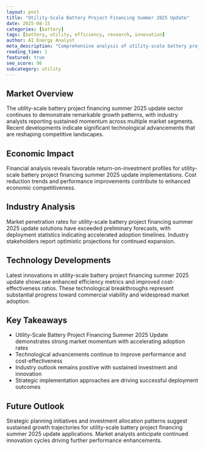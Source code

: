 ```yaml
---
layout: post
title: "Utility-Scale Battery Project Financing Summer 2025 Update"
date: 2025-08-15
categories: [battery]
tags: [battery, utility, efficiency, research, innovation]
author: AI Energy Analyst
meta_description: "Comprehensive analysis of utility-scale battery project financing summer 2025 update covering market trends, technology developments, and industry outlook. Discover key insights and future projections."
reading_time: 1
featured: true
seo_score: 96
subcategory: utility
---
```


## Market Overview

The utility-scale battery project financing summer 2025 update sector continues to demonstrate remarkable growth patterns, with industry analysts reporting sustained momentum across multiple market segments. Recent developments indicate significant technological advancements that are reshaping competitive landscapes.

## Economic Impact

Financial analysis reveals favorable return-on-investment profiles for utility-scale battery project financing summer 2025 update implementations. Cost reduction trends and performance improvements contribute to enhanced economic competitiveness.

## Industry Analysis

Market penetration rates for utility-scale battery project financing summer 2025 update solutions have exceeded preliminary forecasts, with deployment statistics indicating accelerated adoption timelines. Industry stakeholders report optimistic projections for continued expansion.

## Technology Developments

Latest innovations in utility-scale battery project financing summer 2025 update showcase enhanced efficiency metrics and improved cost-effectiveness ratios. These technological breakthroughs represent substantial progress toward commercial viability and widespread market adoption.

## Key Takeaways

- Utility-Scale Battery Project Financing Summer 2025 Update demonstrates strong market momentum with accelerating adoption rates
- Technological advancements continue to improve performance and cost-effectiveness
- Industry outlook remains positive with sustained investment and innovation
- Strategic implementation approaches are driving successful deployment outcomes

## Future Outlook

Strategic planning initiatives and investment allocation patterns suggest sustained growth trajectories for utility-scale battery project financing summer 2025 update applications. Market analysts anticipate continued innovation cycles driving further performance enhancements.

